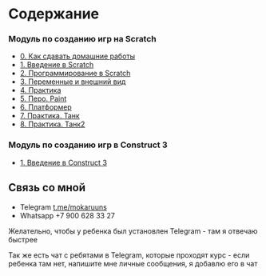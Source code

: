 # Содержание

### Модуль по созданию игр на Scratch
- [0. Как сдавать домашние работы](Scratch/How_Upload_HW/README.md)
- [1. Введение в Scratch](Scratch/1_Scratch_Intro/README.md)
- [2. Программирование в Scratch](Scratch/2_Scratch_Intro_2/README.md)
- [3. Переменные и внешний вид](Scratch/3_Scratch_variables/README.md)
- [4. Практика](Scratch/4_Scratch_practice/README.md)
- [5. Перо. Paint](Scratch/5_Scratch_paint/README.md)
- [6. Платформер](Scratch/6_Scratch_platformer/README.md)
- [7. Практика. Танк](Scratch/7_Scratch_tank/README.md)
- [8. Практика. Танк2](Scratch/8_Scratch_tank2/README.md)

### Модуль по созданию игр в Construct 3
- [1. Введение в Construct 3](Construct3/1_Construct3_Intro/README.md)


## Связь со мной

- Telegram [t.me/mokaruuns](https://t.me/mokaruuns) 
- Whatsapp +7 900 628 33 27

Желательно, чтобы у ребенка был установлен Telegram - там я отвечаю быстрее

Так же есть чат с ребятами в Telegram, которые проходят курс - если ребенка там нет, напишите мне личные сообщения, я добавлю его в чат
